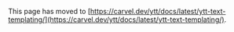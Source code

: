 This page has moved to [https://carvel.dev/ytt/docs/latest/ytt-text-templating/](https://carvel.dev/ytt/docs/latest/ytt-text-templating/).
